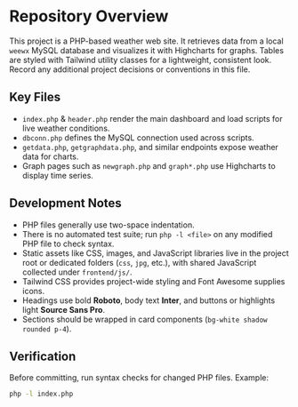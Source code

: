 # Repository Overview

This project is a PHP-based weather web site. It retrieves data from a local `weewx` MySQL database and visualizes it with Highcharts for graphs. Tables are styled with Tailwind utility classes for a lightweight, consistent look.
Record any additional project decisions or conventions in this file.

## Key Files
- `index.php` & `header.php` render the main dashboard and load scripts for live weather conditions.
- `dbconn.php` defines the MySQL connection used across scripts.
- `getdata.php`, `getgraphdata.php`, and similar endpoints expose weather data for charts.
- Graph pages such as `newgraph.php` and `graph*.php` use Highcharts to display time series.

## Development Notes
- PHP files generally use two-space indentation.
- There is no automated test suite; run `php -l <file>` on any modified PHP file to check syntax.
- Static assets like CSS, images, and JavaScript libraries live in the project root or dedicated folders (`css`, `jpg`, etc.), with shared JavaScript collected under `frontend/js/`.
- Tailwind CSS provides project-wide styling and Font Awesome supplies icons.
- Headings use bold **Roboto**, body text **Inter**, and buttons or highlights light **Source Sans Pro**.
- Sections should be wrapped in card components (`bg-white shadow rounded p-4`).

## Verification
Before committing, run syntax checks for changed PHP files. Example:
```bash
php -l index.php
```
